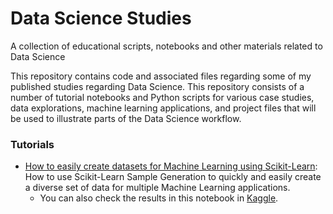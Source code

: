 # Data Science Studies
A collection of educational scripts, notebooks and other materials related to Data Science


This repository contains code and associated files regarding some of my published studies regarding Data Science. This repository consists of a number of tutorial notebooks and Python scripts for various case studies, data explorations, machine learning applications, and project files that will be used to illustrate parts of the Data Science workflow.

### Tutorials

* [How to easily create datasets for Machine Learning using Scikit-Learn](https://github.com/dougsgrott/data-science-studies/tree/master/generating_datasets_using_scikit_learn): How to use Scikit-Learn Sample Generation to quickly and easily create a diverse set of data for multiple Machine Learning applications.
  * You can also check the results in this notebook in [Kaggle](https://www.kaggle.com/dougsgrott/generating-datasets-for-ml-using-scikit-learn/notebook).
